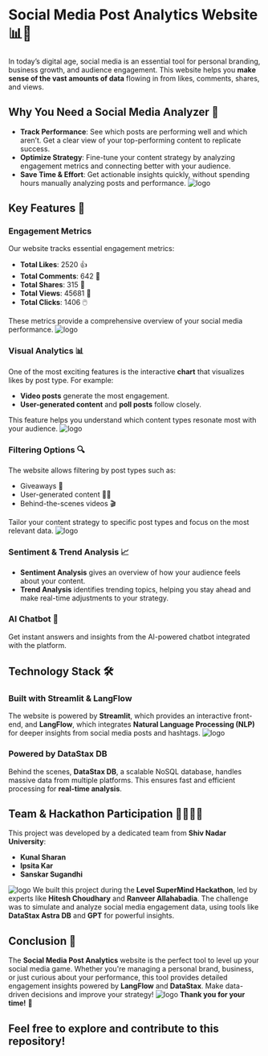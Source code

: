 # Social Media Post Analytics Website 📊📱

In today’s digital age, social media is an essential tool for personal branding, business growth, and audience engagement. This website helps you **make sense of the vast amounts of data** flowing in from likes, comments, shares, and views.

## Why You Need a Social Media Analyzer 🤔

- **Track Performance**: See which posts are performing well and which aren’t. Get a clear view of your top-performing content to replicate success.
- **Optimize Strategy**: Fine-tune your content strategy by analyzing engagement metrics and connecting better with your audience.
- **Save Time & Effort**: Get actionable insights quickly, without spending hours manually analyzing posts and performance.
![logo](https://github.com/Kunal-sharan/social_analyzer/blob/main/Images%20-/4.jpeg)
## Key Features 🚀

### Engagement Metrics
Our website tracks essential engagement metrics:
- **Total Likes**: 2520 👍
- **Total Comments**: 642 💬
- **Total Shares**: 315 🔁
- **Total Views**: 45681 👀
- **Total Clicks**: 1406 🖱️

These metrics provide a comprehensive overview of your social media performance.
![logo](https://github.com/Kunal-sharan/social_analyzer/blob/main/Images%20-/1.jpeg)
### Visual Analytics 📊
One of the most exciting features is the interactive **chart** that visualizes likes by post type. For example:
- **Video posts** generate the most engagement.
- **User-generated content** and **poll posts** follow closely.

This feature helps you understand which content types resonate most with your audience.
![logo](https://github.com/Kunal-sharan/social_analyzer/blob/main/Images%20-/3.jpeg)
### Filtering Options 🔍
The website allows filtering by post types such as:
- Giveaways 🎁
- User-generated content 🙋‍♂️
- Behind-the-scenes videos 🎬

Tailor your content strategy to specific post types and focus on the most relevant data.
![logo](https://github.com/Kunal-sharan/social_analyzer/blob/main/Images%20-/langflow_ss_1.png)
### Sentiment & Trend Analysis 📈
- **Sentiment Analysis** gives an overview of how your audience feels about your content.
- **Trend Analysis** identifies trending topics, helping you stay ahead and make real-time adjustments to your strategy.

### AI Chatbot 🤖
Get instant answers and insights from the AI-powered chatbot integrated with the platform.

## Technology Stack 🛠️

### Built with Streamlit & LangFlow
The website is powered by **Streamlit**, which provides an interactive front-end, and **LangFlow**, which integrates **Natural Language Processing (NLP)** for deeper insights from social media posts and hashtags.
![logo](https://github.com/Kunal-sharan/social_analyzer/blob/main/Images%20-/langflow_ss_2.png)

### Powered by DataStax DB
Behind the scenes, **DataStax DB**, a scalable NoSQL database, handles massive data from multiple platforms. This ensures fast and efficient processing for **real-time analysis**.

## Team & Hackathon Participation 👩‍💻👨‍💻

This project was developed by a dedicated team from **Shiv Nadar University**:
- **Kunal Sharan**
- **Ipsita Kar**
- **Sanskar Sugandhi**

![logo](https://github.com/Kunal-sharan/social_analyzer/blob/main/Images%20-/file.jpg)
We built this project during the **Level SuperMind Hackathon**, led by experts like **Hitesh Choudhary** and **Ranveer Allahabadia**. The challenge was to simulate and analyze social media engagement data, using tools like **DataStax Astra DB** and **GPT** for powerful insights.

## Conclusion 🎯

The **Social Media Post Analytics** website is the perfect tool to level up your social media game. Whether you're managing a personal brand, business, or just curious about your performance, this tool provides detailed engagement insights powered by **LangFlow** and **DataStax**. Make data-driven decisions and improve your strategy!
![logo](https://github.com/Kunal-sharan/social_analyzer/blob/main/Images%20-/better.webp)
**Thank you for your time!** 🙏

## Feel free to explore and contribute to this repository!

